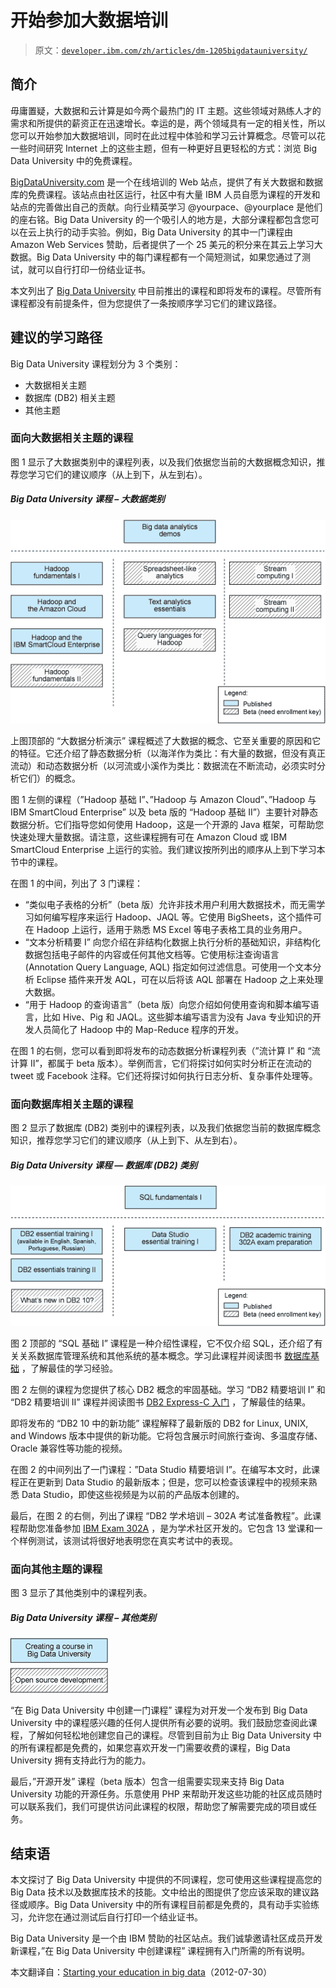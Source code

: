 # 开始参加大数据培训

> 原文：[`developer.ibm.com/zh/articles/dm-1205bigdatauniversity/`](https://developer.ibm.com/zh/articles/dm-1205bigdatauniversity/)

## 简介

毋庸置疑，大数据和云计算是如今两个最热门的 IT 主题。这些领域对熟练人才的需求和所提供的薪资正在迅速增长。幸运的是，两个领域具有一定的相关性，所以您可以开始参加大数据培训，同时在此过程中体验和学习云计算概念。尽管可以花一些时间研究 Internet 上的这些主题，但有一种更好且更轻松的方式：浏览 Big Data University 中的免费课程。

[BigDataUniversity.com](http://bigdatauniversity.com/) 是一个在线培训的 Web 站点，提供了有关大数据和数据库的免费课程。该站点由社区运行，社区中有大量 IBM 人员自愿为课程的开发和站点的完善做出自己的贡献。向行业精英学习 @yourpace、@yourplace 是他们的座右铭。Big Data University 的一个吸引人的地方是，大部分课程都包含您可以在云上执行的动手实验。例如，Big Data University 的其中一门课程由 Amazon Web Services 赞助，后者提供了一个 25 美元的积分来在其云上学习大数据。Big Data University 中的每门课程都有一个简短测试，如果您通过了测试，就可以自行打印一份结业证书。

本文列出了 [Big Data University](http://bigdatauniversity.com/) 中目前推出的课程和即将发布的课程。尽管所有课程都没有前提条件，但为您提供了一条按顺序学习它们的建议路径。

## 建议的学习路径

Big Data University 课程划分为 3 个类别：

*   大数据相关主题
*   数据库 (DB2) 相关主题
*   其他主题

### 面向大数据相关主题的课程

图 1 显示了大数据类别中的课程列表，以及我们依据您当前的大数据概念知识，推荐您学习它们的建议顺序（从上到下，从左到右）。

##### Big Data University 课程 – 大数据类别

![如下所述](img/22a7c0197f74edfa831a17a7cebed9e3.png)

上图顶部的 “大数据分析演示” 课程概述了大数据的概念、它至关重要的原因和它的特征。它还介绍了静态数据分析（以海洋作为类比：有大量的数据，但没有真正流动）和动态数据分析（以河流或小溪作为类比：数据流在不断流动，必须实时分析它们）的概念。

图 1 左侧的课程（”Hadoop 基础 I”、”Hadoop 与 Amazon Cloud”、”Hadoop 与 IBM SmartCloud Enterprise” 以及 beta 版的 “Hadoop 基础 II”）主要针对静态数据分析。它们指导您如何使用 Hadoop，这是一个开源的 Java 框架，可帮助您快速处理大量数据。请注意，这些课程拥有可在 Amazon Cloud 或 IBM SmartCloud Enterprise 上运行的实验。我们建议按所列出的顺序从上到下学习本节中的课程。

在图 1 的中间，列出了 3 门课程：

*   “类似电子表格的分析”（beta 版）允许非技术用户利用大数据技术，而无需学习如何编写程序来运行 Hadoop、JAQL 等。它使用 BigSheets，这个插件可在 Hadoop 上运行，适用于熟悉 MS Excel 等电子表格工具的业务用户。
*   “文本分析精要 I” 向您介绍在非结构化数据上执行分析的基础知识，非结构化数据包括电子邮件的内容或任何其他文档等。它使用标注查询语言 (Annotation Query Language, AQL) 指定如何过滤信息。可使用一个文本分析 Eclipse 插件来开发 AQL，可在以后将该 AQL 部署在 Hadoop 之上来处理大数据。
*   “用于 Hadoop 的查询语言”（beta 版）向您介绍如何使用查询和脚本编写语言，比如 Hive、Pig 和 JAQL。这些脚本编写语言为没有 Java 专业知识的开发人员简化了 Hadoop 中的 Map-Reduce 程序的开发。

在图 1 的右侧，您可以看到即将发布的动态数据分析课程列表（”流计算 I” 和 “流计算 II”，都属于 beta 版本）。举例而言，它们将探讨如何实时分析正在流动的 tweet 或 Facebook 注释。它们还将探讨如何执行日志分析、复杂事件处理等。

### 面向数据库相关主题的课程

图 2 显示了数据库 (DB2) 类别中的课程列表，以及我们依据您当前的数据库概念知识，推荐您学习它们的建议顺序（从上到下、从左到右）。

##### Big Data University 课程 — 数据库 (DB2) 类别

![如下所示](img/20b2f592650f453bd9f053e54381ad1f.png)

图 2 顶部的 “SQL 基础 I” 课程是一种介绍性课程，它不仅介绍 SQL，还介绍了有关关系数据库管理系统和其他系统的基本概念。学习此课程并阅读图书 [数据库基础](https://www.ibm.com/developerworks/wikis/display/db2oncampus/FREE+ebook+-+Database+fundamentals) ，了解最佳的学习经验。

图 2 左侧的课程为您提供了核心 DB2 概念的牢固基础。学习 “DB2 精要培训 I” 和 “DB2 精要培训 II” 课程并阅读图书 [DB2 Express-C 入门](https://www.ibm.com/developerworks/wikis/display/DB2/FREE+Book-+Getting+Started+with+DB2+Express-C) ，了解最佳的结果。

即将发布的 “DB2 10 中的新功能” 课程解释了最新版的 DB2 for Linux, UNIX, and Windows 版本中提供的新功能。它将包含展示时间旅行查询、多温度存储、Oracle 兼容性等功能的视频。

在图 2 的中间列出了一门课程：”Data Studio 精要培训 I”。在编写本文时，此课程正在更新到 Data Studio 的最新版本；但是，您可以检查该课程中的视频来熟悉 Data Studio，即使这些视频是为以前的产品版本创建的。

最后，在图 2 的右侧，列出了课程 “DB2 学术培训 – 302A 考试准备教程”。此课程帮助您准备参加 [IBM Exam 302A](http://www.ibm.com/developerworks/data/events/db2academiccertification/index.html) ，是为学术社区开发的。它包含 13 堂课和一个样例测试，该测试将很好地表明您在真实考试中的表现。

### 面向其他主题的课程

图 3 显示了其他类别中的课程列表。

##### Big Data University 课程 – 其他类别

![如下所述](img/eb2affecd42271ddb1a8077fea23360b.png)

“在 Big Data University 中创建一门课程” 课程为对开发一个发布到 Big Data University 中的课程感兴趣的任何人提供所有必要的说明。我们鼓励您查阅此课程，了解如何轻松地创建您自己的课程。尽管到目前为止 Big Data University 中的所有课程都是免费的，如果您喜欢开发一门需要收费的课程，Big Data University 拥有支持此行为的能力。

最后，”开源开发” 课程（beta 版本）包含一组需要实现来支持 Big Data University 功能的开源任务。乐意使用 PHP 来帮助开发这些功能的社区成员随时可以联系我们，我们可提供访问此课程的权限，帮助您了解需要完成的项目或任务。

## 结束语

本文探讨了 Big Data University 中提供的不同课程，您可使用这些课程提高您的 Big Data 技术以及数据库技术的技能。文中给出的图提供了您应该采取的建议路径或顺序。Big Data University 中的所有课程目前都是免费的，具有动手实验练习，允许您在通过测试后自行打印一个结业证书。

Big Data University 是一个由 IBM 赞助的社区站点。我们诚挚邀请社区成员开发新课程，”在 Big Data University 中创建课程” 课程拥有入门所需的所有说明。

本文翻译自：[Starting your education in big data](https://developer.ibm.com/articles/dm-1205bigdatauniversity/)（2012-07-30）